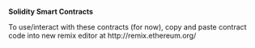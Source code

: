 <p><b>Solidity Smart Contracts</b></p>

<p>To use/interact with these contracts (for now), copy and paste contract code into new remix editor at http://remix.ethereum.org/</p>
